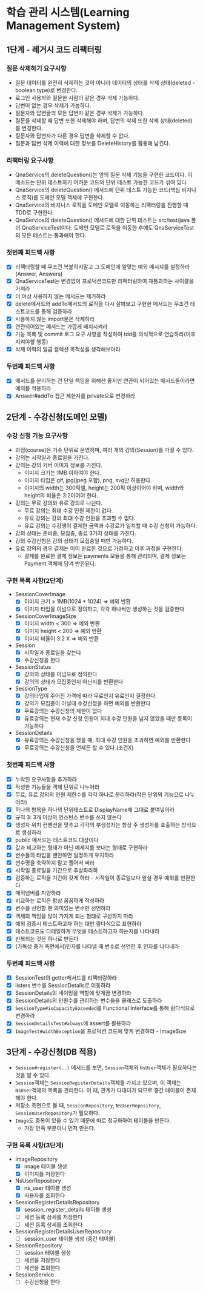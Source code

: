 # 학습 관리 시스템(Learning Management System)
## 1단계 - 레거시 코드 리팩터링
### 질문 삭제하기 요구사항
- 질문 데이터를 완전히 삭제하는 것이 아니라 데이터의 상태를 삭제 상태(deleted - boolean type)로 변경한다.
- 로그인 사용자와 질문한 사람이 같은 경우 삭제 가능하다.
- 답변이 없는 경우 삭제가 가능하다.
- 질문자와 답변글의 모든 답변자 같은 경우 삭제가 가능하다.
- 질문을 삭제할 때 답변 또한 삭제해야 하며, 답변의 삭제 또한 삭제 상태(deleted)를 변경한다.
- 질문자와 답변자가 다른 경우 답변을 삭제할 수 없다.
- 질문과 답변 삭제 이력에 대한 정보를 DeleteHistory를 활용해 남긴다.
### 리팩터링 요구사항
- QnaService의 deleteQuestion()는 앞의 질문 삭제 기능을 구현한 코드이다. 이 메소드는 단위 테스트하기 어려운 코드와 단위 테스트 가능한 코드가 섞여 있다.
- QnaService의 deleteQuestion() 메서드에 단위 테스트 가능한 코드(핵심 비지니스 로직)를 도메인 모델 객체에 구현한다.
- QnaService의 비지니스 로직을 도메인 모델로 이동하는 리팩터링을 진행할 때 TDD로 구현한다.
- QnaService의 deleteQuestion() 메서드에 대한 단위 테스트는 src/test/java 폴더 QnaServiceTest이다. 도메인 모델로 로직을 이동한 후에도 QnaServiceTest의 모든 테스트는 통과해야 한다.

### 첫번째 피드백 사항
- [x] 리팩터링할 떼 무조건 복붙하지말고 그 도메인에 알맞는 예외 메시지를 설정하라(Answer, Answers)
- [x] QnaServiceTest는 변경없이 프로덕션코드만 리팩터링하여 재통과하는 사이클을 가져라
- [x] 더 이상 사용하지 않는 메서드는 제거하라
- [x] delete메서드와 addTo메서드의 로직을 다시 살펴보고 구현한 메서드는 무조건 테스트코드를 통해 검증하라
- [x] 사용하지 않는 import문은 삭제하라
- [x] 연관되어있는 메서드는 가깝게 배치시켜라 
- [x] 기능 목록 및 commit 로그 요구 사항을 작성하여 tdd를 의식적으로 연습하라(이후 지켜야할 행동)
- [x] 삭제 이력의 일급 컬렉션 목적성을 생각해보아라 

### 두번째 피드백 사항
- [x] 메서드를 분리하는 건 단일 책임을 위해선 좋지만 연관이 되어있는 메서드들이라면 예외를 적용하라
- [x] Answer#addTo 접근 제한자를 private으로 변경하라

## 2단계 - 수강신청(도메인 모델)
### 수강 신청 기능 요구사항
- 과정(course)은 기수 단위로 운영하며, 여러 개의 강의(Session)를 가질 수 있다.
- 강의는 시작일과 종료일을 가진다.
- 강의는 강의 커버 이미지 정보를 가진다.
  - 이미지 크기는 1MB 이하여야 한다.
  - 이미지 타입은 gif, jpg(jpeg 포함), png, svg만 허용한다.
  - 이미지의 width는 300픽셀, height는 200픽 이상이어야 하며, width와 height의 비율은 3:2이어야 한다.
- 강의는 무료 강의와 유료 강의로 나뉜다.
  - 무료 강의는 최대 수강 인원 제한이 없다.
  - 유료 강의는 강의 최대 수강 인원을 초과할 수 없다.
  - 유료 강의는 수강생이 결제한 금액과 수강료가 일치할 때 수강 신청이 가능하다.
- 강의 상태는 준비중, 모집중, 종료 3가지 상태를 가진다.
- 강의 수강신청은 강의 상태가 모집중일 때만 가능하다.
- 유료 강의의 경우 결제는 이미 완료한 것으로 가정하고 이후 과정을 구현한다.
  - 결제를 완료한 결제 정보는 payments 모듈을 통해 관리되며, 결제 정보는 Payment 객체에 담겨 반한된다.

### 구현 목록 사항(2단계)
- SessionCoverImage
  - [x] 이미지 크기 > 1MB(1024 * 1024) => 예외 반환
  - [x] 이미지 타입을 이넘으로 정의하고, 각각 하나씩만 생성하는 것을 검증한다
- SessionCoverImageSize
  - [x] 이미지 width < 300 => 예외 반환
  - [x] 이미지 height < 200 => 예외 반환  
  - [x] 이미지 비율이 3:2 X => 예외 반환
- Session
  - [x] 시작일과 종료일을 갖는다 
  - [x] 수강신청을 한다
- SessionStatus
  - [x] 강의의 상태를 이넘으로 정의한다
  - [x] 강의의 상태가 모집중인지 아닌지를 반환한다
- SessionType
  - [x] 강의타입이 주어진 가격에 따라 무료인지 유료인지 결정한다
  - [x] 강의가 모집중이 아닐때 수강신청을 하면 예외를 반환한다
  - [x] 무료강의는 수강신청의 제한이 없다
  - [x] 유료강의는 현재 수강 신청 인원이 최대 수강 인원을 넘지 않았을 때만 등록이 가능하다
- SessionDetails
  - [x] 유료강의는 수강신청을 했을 때, 최대 수강 인원을 초과하면 예외를 반환한다
  - [x] 무료강의는 수강신청을 언제든 할 수 있다.(조건X) 

### 첫번째 피드백 사항
- [x] 누락된 요구사항을 추가하라
- [x] 작성한 기능들을 객체 단위로 나누어라 
- [x] 무료, 유료 강의의 인원 제한수를 각각 하나로 분리하라(작은 단위의 기능으로 나누어라)
- [x] 하나의 항목을 하나의 단위테스트로 DisplayName에 그대로 붙여넣어라 
- [x] 규칙 3: 3개 이상의 인스턴스 변수를 쓰지 않는다
- [x] 생성자 위치 컨벤션을 맞추고 각각의 부생성자는 항상 주 생성자를 호출하는 방식으로 생성하라 
- [x] public 메서드는 테스트코드 대상이다
- [x] 값과 비교하는 형태가 아닌 메세지를 보내는 형태로 구현하라
- [x] 변수들의 타입을 왠만하면 일정하게 유지하라 
- [x] 변수명을 축약하지 말고 풀어서 써라
- [x] 시작일 종료일을 기간으로 추상화라하
- [x] 검증하는 로직을 기간이 갖게 하라 - 시작일이 종료일보다 앞설 경우 예외를 반환한다
- [x] 매직넘버를 지양하라
- [x] 비교하는 로직은 항상 꼼꼼하게 작성하라
- [x] 변수를 선언할 땐 의미있는 변수만 선언하라
- [x] 객체의 책임을 많이 가지게 되는 형태로 구성하지 마라 
- [x] 예외 검증시 테스트하고자 하는 대만 람다식으로 표현하라 
- [x] 테스트코드도 디테일하게 무엇을 테스트하고자 하는지를 나타내라
- [x] 반복되는 것은 하나로 만든다
- [x] (가독성 증가 측면에서)인자를 나타낼 때 변수로 선언한 후 인자를 나타내라

### 두번째 피드백 사항
- [x] SessionTest의 getter메서드를 리팩터링하라
- [x] listers 변수를 SessionDetails로 이동하라  
- [x] SessionDetails의 네이밍을 역할에 맞게끔 변경하라
- [x] SessionDetails의 인원수를 관리하는 변수들을 클래스로 도출하라
- [x] `SessionType#isCapacityExceeded`를 Functional Interface를 통해 람다식으로 변경하라
- [x] `SessionDetailsTest#always`에 assert를 활용하라 
- [x] `ImageTest#widthException`을 프로덕션 코드에 맞게 변경하라 - ImageSize

## 3단계 - 수강신청(DB 적용)
- `Session#register(..)` 메서드를 보면, `Session`객체와 `NsUser`객체가 필요하다는 것을 알 수 있다.
- `Session`객체는 `SessionRegisterDetails`객체를 가지고 있으며, 이 객체는 `NsUser`객체의 목록을 관리한다. 이 때, 관계가 다대다가 되므로 중간 테이블이 존재해야 한다.
- 저장소 측면으로 볼 때, `SessionRepository`, `NsUserRepository`, `SessionUserRepository`가 필요하다.
- `Image`도 중복이 있을 수 있기 때문에 따로 정규화하여 테이블을 만든다.
  - 가장 안쪽 부분이니 먼저 만든다.

### 구현 목록 사항(3단계)
- ImageRepository
  - [x] image 테이블 생성
  - [x] 이미지를 저장한다
- NsUserRepository
  - [x] ns_user 테이블 생성
  - [x] 사용자를 조회한다
- SessionRegisterDetailsRepository
  - [x] session_register_details 테이블 생성
  - [ ] 세션 등록 상세를 저장한다 
  - [ ] 세션 등록 상세를 조회한다
- SessionRegisterDetailsUserRepository
  - [ ] session_user 테이블 생성 (중간 테이블)
- SessionRepository
  - [ ] session 테이블 생성
  - [ ] 세션을 저장한다
  - [ ] 세션을 조회한다
- SessionService
  - [ ] 수강신청을 한다
